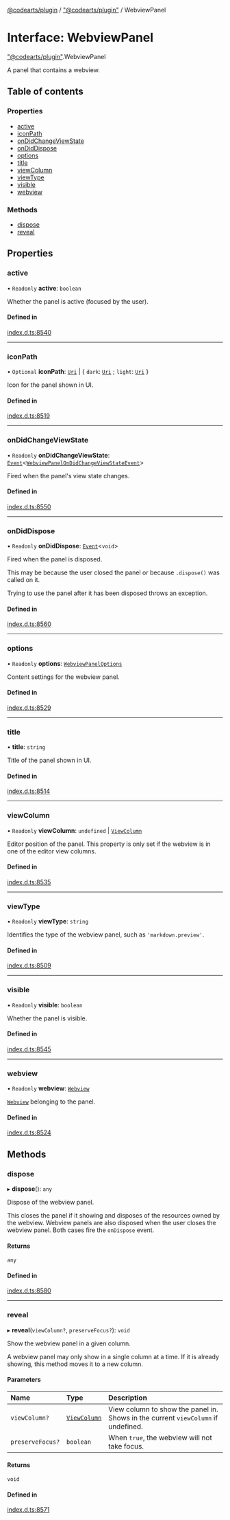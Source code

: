 [@codearts/plugin](../README.md) / ["@codearts/plugin"](../modules/_codearts_plugin_.md) / WebviewPanel

# Interface: WebviewPanel

["@codearts/plugin"](../modules/_codearts_plugin_.md).WebviewPanel

A panel that contains a webview.

## Table of contents

### Properties

- [active](codearts_plugin_.WebviewPanel.md#active)
- [iconPath](codearts_plugin_.WebviewPanel.md#iconpath)
- [onDidChangeViewState](codearts_plugin_.WebviewPanel.md#ondidchangeviewstate)
- [onDidDispose](codearts_plugin_.WebviewPanel.md#ondiddispose)
- [options](codearts_plugin_.WebviewPanel.md#options)
- [title](codearts_plugin_.WebviewPanel.md#title)
- [viewColumn](codearts_plugin_.WebviewPanel.md#viewcolumn)
- [viewType](codearts_plugin_.WebviewPanel.md#viewtype)
- [visible](codearts_plugin_.WebviewPanel.md#visible)
- [webview](codearts_plugin_.WebviewPanel.md#webview)

### Methods

- [dispose](codearts_plugin_.WebviewPanel.md#dispose)
- [reveal](codearts_plugin_.WebviewPanel.md#reveal)

## Properties

### active

• `Readonly` **active**: `boolean`

Whether the panel is active (focused by the user).

#### Defined in

[index.d.ts:8540](https://github.com/shuyaqian/cloudide-plugin-api/blob/3fbdd11/index.d.ts#L8540)

___

### iconPath

• `Optional` **iconPath**: [`Uri`](../classes/codearts_plugin_.Uri.md) \| { `dark`: [`Uri`](../classes/codearts_plugin_.Uri.md) ; `light`: [`Uri`](../classes/codearts_plugin_.Uri.md)  }

Icon for the panel shown in UI.

#### Defined in

[index.d.ts:8519](https://github.com/shuyaqian/cloudide-plugin-api/blob/3fbdd11/index.d.ts#L8519)

___

### onDidChangeViewState

• `Readonly` **onDidChangeViewState**: [`Event`](codearts_plugin_.Event.md)<[`WebviewPanelOnDidChangeViewStateEvent`](codearts_plugin_.WebviewPanelOnDidChangeViewStateEvent.md)\>

Fired when the panel's view state changes.

#### Defined in

[index.d.ts:8550](https://github.com/shuyaqian/cloudide-plugin-api/blob/3fbdd11/index.d.ts#L8550)

___

### onDidDispose

• `Readonly` **onDidDispose**: [`Event`](codearts_plugin_.Event.md)<`void`\>

Fired when the panel is disposed.

This may be because the user closed the panel or because `.dispose()` was
called on it.

Trying to use the panel after it has been disposed throws an exception.

#### Defined in

[index.d.ts:8560](https://github.com/shuyaqian/cloudide-plugin-api/blob/3fbdd11/index.d.ts#L8560)

___

### options

• `Readonly` **options**: [`WebviewPanelOptions`](codearts_plugin_.WebviewPanelOptions.md)

Content settings for the webview panel.

#### Defined in

[index.d.ts:8529](https://github.com/shuyaqian/cloudide-plugin-api/blob/3fbdd11/index.d.ts#L8529)

___

### title

• **title**: `string`

Title of the panel shown in UI.

#### Defined in

[index.d.ts:8514](https://github.com/shuyaqian/cloudide-plugin-api/blob/3fbdd11/index.d.ts#L8514)

___

### viewColumn

• `Readonly` **viewColumn**: `undefined` \| [`ViewColumn`](../enums/codearts_plugin_.ViewColumn.md)

Editor position of the panel. This property is only set if the webview is in
one of the editor view columns.

#### Defined in

[index.d.ts:8535](https://github.com/shuyaqian/cloudide-plugin-api/blob/3fbdd11/index.d.ts#L8535)

___

### viewType

• `Readonly` **viewType**: `string`

Identifies the type of the webview panel, such as `'markdown.preview'`.

#### Defined in

[index.d.ts:8509](https://github.com/shuyaqian/cloudide-plugin-api/blob/3fbdd11/index.d.ts#L8509)

___

### visible

• `Readonly` **visible**: `boolean`

Whether the panel is visible.

#### Defined in

[index.d.ts:8545](https://github.com/shuyaqian/cloudide-plugin-api/blob/3fbdd11/index.d.ts#L8545)

___

### webview

• `Readonly` **webview**: [`Webview`](codearts_plugin_.Webview.md)

[`Webview`](codearts_plugin_.Webview.md) belonging to the panel.

#### Defined in

[index.d.ts:8524](https://github.com/shuyaqian/cloudide-plugin-api/blob/3fbdd11/index.d.ts#L8524)

## Methods

### dispose

▸ **dispose**(): `any`

Dispose of the webview panel.

This closes the panel if it showing and disposes of the resources owned by the webview.
Webview panels are also disposed when the user closes the webview panel. Both cases
fire the `onDispose` event.

#### Returns

`any`

#### Defined in

[index.d.ts:8580](https://github.com/shuyaqian/cloudide-plugin-api/blob/3fbdd11/index.d.ts#L8580)

___

### reveal

▸ **reveal**(`viewColumn?`, `preserveFocus?`): `void`

Show the webview panel in a given column.

A webview panel may only show in a single column at a time. If it is already showing, this
method moves it to a new column.

#### Parameters

| Name | Type | Description |
| :------ | :------ | :------ |
| `viewColumn?` | [`ViewColumn`](../enums/codearts_plugin_.ViewColumn.md) | View column to show the panel in. Shows in the current `viewColumn` if undefined. |
| `preserveFocus?` | `boolean` | When `true`, the webview will not take focus. |

#### Returns

`void`

#### Defined in

[index.d.ts:8571](https://github.com/shuyaqian/cloudide-plugin-api/blob/3fbdd11/index.d.ts#L8571)
